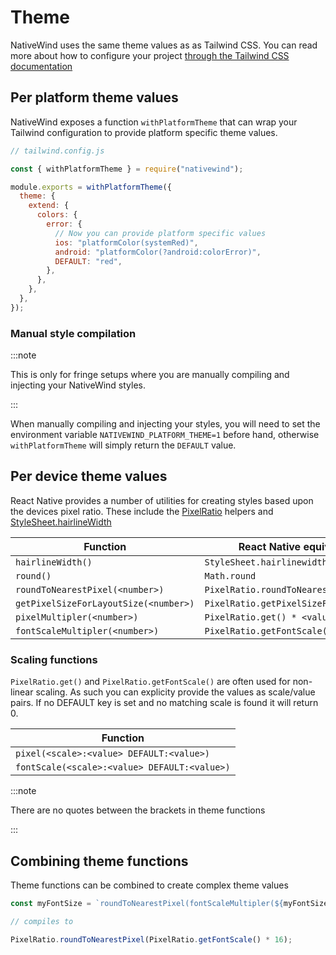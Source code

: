 # Theme

NativeWind uses the same theme values as as Tailwind CSS. You can read more about how to configure your project [through the Tailwind CSS documentation](https://tailwindcss.com/docs/theme)

## Per platform theme values

NativeWind exposes a function `withPlatformTheme` that can wrap your Tailwind configuration to provide platform specific theme values.

```js
// tailwind.config.js

const { withPlatformTheme } = require("nativewind");

module.exports = withPlatformTheme({
  theme: {
    extend: {
      colors: {
        error: {
          // Now you can provide platform specific values
          ios: "platformColor(systemRed)",
          android: "platformColor(?android:colorError)",
          DEFAULT: "red",
        },
      },
    },
  },
});
```

### Manual style compilation

:::note

This is only for fringe setups where you are manually compiling and injecting your NativeWind styles.

:::

When manually compiling and injecting your styles, you will need to set the environment variable `NATIVEWIND_PLATFORM_THEME=1` before hand, otherwise `withPlatformTheme` will simply return the `DEFAULT` value.

## Per device theme values

React Native provides a number of utilities for creating styles based upon the devices pixel ratio. These include the [PixelRatio](https://reactnative.dev/docs/pixelratio) helpers and [StyleSheet.hairlineWidth](https://reactnative.dev/docs/stylesheet#hairlinewidth)

| Function                              | React Native equivalent                |
| ------------------------------------- | -------------------------------------- |
| `hairlineWidth()`                     | `StyleSheet.hairlinewidth`             |
| `round()`                             | `Math.round`                           |
| `roundToNearestPixel(<number>)`       | `PixelRatio.roundToNearestPixel`       |
| `getPixelSizeForLayoutSize(<number>)` | `PixelRatio.getPixelSizeForLayoutSize` |
| `pixelMultipler(<number>)`            | `PixelRatio.get() * <value>`           |
| `fontScaleMultipler(<number>)`        | `PixelRatio.getFontScale() * <value>`  |

### Scaling functions

`PixelRatio.get()` and `PixelRatio.getFontScale()` are often used for non-linear scaling. As such you can explicity provide the values as scale/value pairs. If no DEFAULT key is set and no matching scale is found it will return 0.

| Function                                     |
| -------------------------------------------- |
| `pixel(<scale>:<value> DEFAULT:<value>)`     |
| `fontScale(<scale>:<value> DEFAULT:<value>)` |

:::note

There are no quotes between the brackets in theme functions

:::

## Combining theme functions

Theme functions can be combined to create complex theme values

```js
const myFontSize = `roundToNearestPixel(fontScaleMultipler(${myFontSize}))`;

// compiles to

PixelRatio.roundToNearestPixel(PixelRatio.getFontScale() * 16);
```
